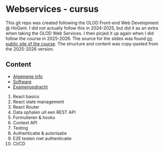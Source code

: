 # Webservices - cursus

This git repo was created following the OLOD Front-end Web Development @ HoGent. I did not actually follow this in 2024-2025, but did it as an extra when taking the OLOD Web Services. I then picjed it up again when I did follow the course in 2025-2026. The source for the slides was found [on public site of the course](https://hogent-frontendweb.github.io/frontendweb-cursus/#/). The structure and content was copy-pasted from the 2025-2026 version.

## Content

- [Algemene info](A_algemene_info.md)
- [Software](B_software.md)
- [Examenopdracht](C_examenopdracht.md)

1. React basics
2. React state management
3. React Router
4. Data ophalen uit een REST API
5. Formulieren & hooks
6. Context API
7. Testing
8. Authenticatie & autorisatie
9. E2E testen met authenticatie
10. CI/CD
